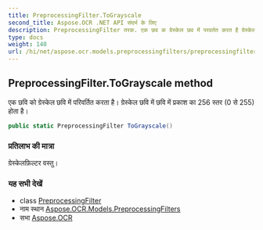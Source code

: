 ```yaml
---
title: PreprocessingFilter.ToGrayscale
second_title: Aspose.OCR .NET API संदर्भ के लिए
description: PreprocessingFilter तरक. एक छव क ग्रेस्केल छव में परवर्तत करत है ग्रेस्केल छव में छव में प्रकश क 256 स्तर 0 से 255 हत है
type: docs
weight: 140
url: /hi/net/aspose.ocr.models.preprocessingfilters/preprocessingfilter/tograyscale/
---
```

## PreprocessingFilter.ToGrayscale method

एक छवि को ग्रेस्केल छवि में परिवर्तित करता है। ग्रेस्केल छवि में छवि में प्रकाश का 256 स्तर (0 से 255) होता है।

```csharp
public static PreprocessingFilter ToGrayscale()
```

### प्रतिलाभ की मात्रा

ग्रेस्केलफ़िल्टर वस्तु।

### यह सभी देखें

* class [PreprocessingFilter](../)
* नाम स्थान [Aspose.OCR.Models.PreprocessingFilters](../../preprocessingfilter/)
* सभा [Aspose.OCR](../../../)


